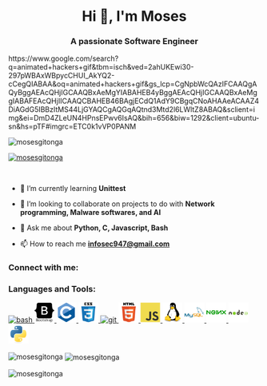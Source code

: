 <h1 align="center">Hi 👋, I'm Moses</h1>
<h3 align="center">A passionate Software Engineer</h3>
https://www.google.com/search?q=animated+hackers+gif&tbm=isch&ved=2ahUKEwi30-297pWBAxWBpycCHUI_AkYQ2-cCegQIABAA&oq=animated+hackers+gif&gs_lcp=CgNpbWcQAzIFCAAQgAQyBggAEAcQHjIGCAAQBxAeMgYIABAHEB4yBggAEAcQHjIGCAAQBxAeMggIABAFEAcQHjIICAAQCBAHEB46BAgjECdQ1AdY9CBgqCNoAHAAeACAAZ4DiAGdG5IBBzItMS44LjGYAQCgAQGqAQtnd3Mtd2l6LWltZ8ABAQ&sclient=img&ei=DmD4ZLeUN4HPnsEPwv6IsAQ&bih=656&biw=1292&client=ubuntu-sn&hs=pTF#imgrc=ETC0k1vVP0PANM

<p align="left"> <img src="https://komarev.com/ghpvc/?username=mosesgitonga&label=Profile%20views&color=0e75b6&style=flat" alt="mosesgitonga" /> </p>

<p align="left"> <a href="https://github.com/ryo-ma/github-profile-trophy"><img src="https://github-profile-trophy.vercel.app/?username=mosesgitonga" alt="mosesgitonga" /></a> </p>

<p align="left"> <a href="https://twitter.com/" target="blank"><img src="https://img.shields.io/twitter/follow/?logo=twitter&style=for-the-badge" alt="" /></a> </p>

- 🌱 I’m currently learning **Unittest**

- 👯 I’m looking to collaborate on projects to do with **Network programming, Malware softwares, and AI**

- 💬 Ask me about **Python, C, Javascript, Bash**

- 📫 How to reach me **infosec947@gmail.com**

<h3 align="left">Connect with me:</h3>
<p align="left">
</p>

<h3 align="left">Languages and Tools:</h3>
<p align="left"> <a href="https://www.gnu.org/software/bash/" target="_blank" rel="noreferrer"> <img src="https://www.vectorlogo.zone/logos/gnu_bash/gnu_bash-icon.svg" alt="bash" width="40" height="40"/> </a> <a href="https://getbootstrap.com" target="_blank" rel="noreferrer"> <img src="https://raw.githubusercontent.com/devicons/devicon/master/icons/bootstrap/bootstrap-plain-wordmark.svg" alt="bootstrap" width="40" height="40"/> </a> <a href="https://www.cprogramming.com/" target="_blank" rel="noreferrer"> <img src="https://raw.githubusercontent.com/devicons/devicon/master/icons/c/c-original.svg" alt="c" width="40" height="40"/> </a> <a href="https://www.w3schools.com/css/" target="_blank" rel="noreferrer"> <img src="https://raw.githubusercontent.com/devicons/devicon/master/icons/css3/css3-original-wordmark.svg" alt="css3" width="40" height="40"/> </a> <a href="https://git-scm.com/" target="_blank" rel="noreferrer"> <img src="https://www.vectorlogo.zone/logos/git-scm/git-scm-icon.svg" alt="git" width="40" height="40"/> </a> <a href="https://www.w3.org/html/" target="_blank" rel="noreferrer"> <img src="https://raw.githubusercontent.com/devicons/devicon/master/icons/html5/html5-original-wordmark.svg" alt="html5" width="40" height="40"/> </a> <a href="https://developer.mozilla.org/en-US/docs/Web/JavaScript" target="_blank" rel="noreferrer"> <img src="https://raw.githubusercontent.com/devicons/devicon/master/icons/javascript/javascript-original.svg" alt="javascript" width="40" height="40"/> </a> <a href="https://www.linux.org/" target="_blank" rel="noreferrer"> <img src="https://raw.githubusercontent.com/devicons/devicon/master/icons/linux/linux-original.svg" alt="linux" width="40" height="40"/> </a> <a href="https://www.mysql.com/" target="_blank" rel="noreferrer"> <img src="https://raw.githubusercontent.com/devicons/devicon/master/icons/mysql/mysql-original-wordmark.svg" alt="mysql" width="40" height="40"/> </a> <a href="https://www.nginx.com" target="_blank" rel="noreferrer"> <img src="https://raw.githubusercontent.com/devicons/devicon/master/icons/nginx/nginx-original.svg" alt="nginx" width="40" height="40"/> </a> <a href="https://nodejs.org" target="_blank" rel="noreferrer"> <img src="https://raw.githubusercontent.com/devicons/devicon/master/icons/nodejs/nodejs-original-wordmark.svg" alt="nodejs" width="40" height="40"/> </a> <a href="https://www.python.org" target="_blank" rel="noreferrer"> <img src="https://raw.githubusercontent.com/devicons/devicon/master/icons/python/python-original.svg" alt="python" width="40" height="40"/> </a> </p>

<p><img align="left" src="https://github-readme-stats.vercel.app/api/top-langs?username=mosesgitonga&show_icons=true&locale=en&layout=compact" alt="mosesgitonga" /></p>

<p>&nbsp;<img align="center" src="https://github-readme-stats.vercel.app/api?username=mosesgitonga&show_icons=true&locale=en" alt="mosesgitonga" /></p>

<p><img align="center" src="https://github-readme-streak-stats.herokuapp.com/?user=mosesgitonga&" alt="mosesgitonga" /></p>


